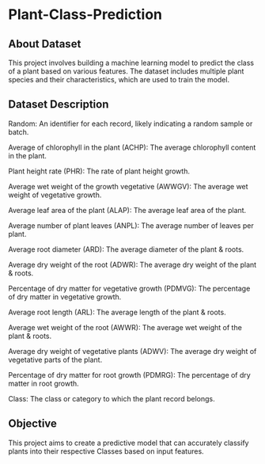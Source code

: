 # Plant-Class-Prediction

## About Dataset

This project involves building a machine learning model to predict the class of a plant based on various features. The dataset includes multiple plant species and their characteristics, which are used to train the model.

## Dataset Description

Random: An identifier for each record, likely indicating a random sample or batch.

Average of chlorophyll in the plant (ACHP): The average chlorophyll content in the plant.

Plant height rate (PHR): The rate of plant height growth.

Average wet weight of the growth vegetative (AWWGV): The average wet weight of vegetative growth.

Average leaf area of the plant (ALAP): The average leaf area of the plant.

Average number of plant leaves (ANPL): The average number of leaves per plant.

Average root diameter (ARD): The average diameter of the plant & roots.

Average dry weight of the root (ADWR): The average dry weight of the plant & roots.

Percentage of dry matter for vegetative growth (PDMVG): The percentage of dry matter in vegetative growth.

Average root length (ARL): The average length of the plant & roots.

Average wet weight of the root (AWWR): The average wet weight of the plant & roots.

Average dry weight of vegetative plants (ADWV): The average dry weight of vegetative parts of the plant.

Percentage of dry matter for root growth (PDMRG): The percentage of dry matter in root growth.

Class: The class or category to which the plant record belongs.


## Objective

This project aims to create a predictive model that can accurately classify plants into their respective Classes based on input features.

